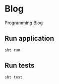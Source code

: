 # Blog
 Programming Blog

## Run application

```shell
sbt run
```

## Run tests

```shell
sbt test
```
